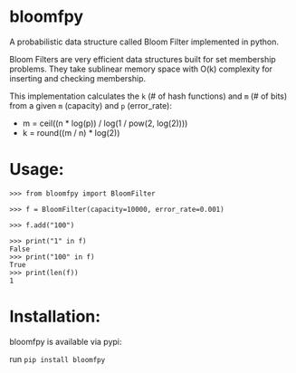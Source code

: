 # bloomfpy
A probabilistic data structure called Bloom Filter implemented in python. 

Bloom Filters are very efficient data structures built for set membership problems. They take sublinear memory space with O(k) complexity for inserting and checking membership.

This implementation calculates the `k` (# of hash functions) and `m` (# of bits) from a given `m` (capacity) and `p` (error_rate):

- m = ceil((n * log(p)) / log(1 / pow(2, log(2))))
- k = round((m / n) * log(2))

# Usage: 

```
>>> from bloomfpy import BloomFilter

>>> f = BloomFilter(capacity=10000, error_rate=0.001)

>>> f.add("100")

>>> print("1" in f)
False
>>> print("100" in f)
True
>>> print(len(f))
1

```
# Installation:

bloomfpy is available via pypi:

run `pip install bloomfpy`
